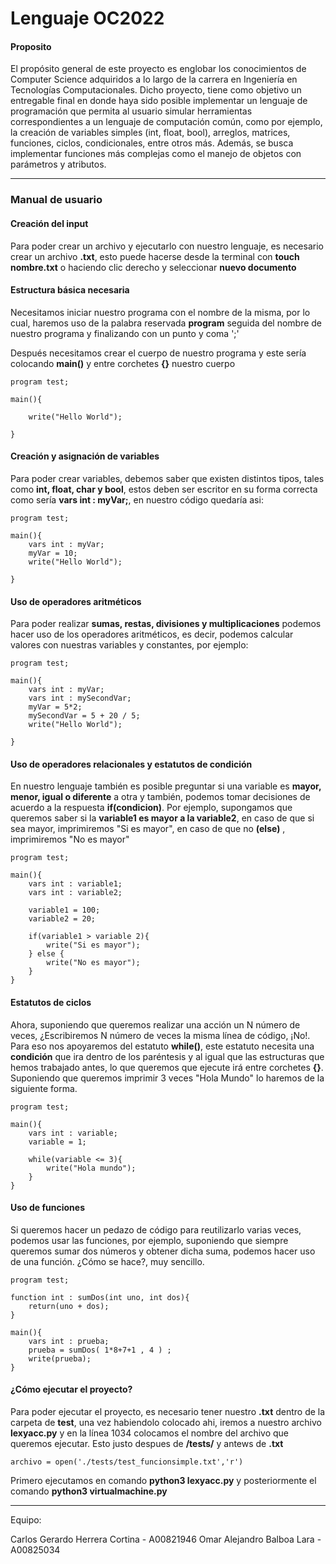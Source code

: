 # Lenguaje OC2022

#### Proposito

El propósito general de este proyecto es englobar los conocimientos de Computer Science adquiridos a lo largo de la carrera en Ingeniería en Tecnologías Computacionales. Dicho proyecto, tiene como objetivo un entregable final en donde haya sido posible implementar un lenguaje de programación que permita al usuario simular herramientas correspondientes a un lenguaje de computación común, como por ejemplo, la creación de variables simples (int, float, bool), arreglos, matrices, funciones, ciclos, condicionales, entre otros más. Además, se busca implementar funciones más complejas como el manejo de objetos con parámetros y atributos.

***

### Manual de usuario

#### Creación del input

Para poder crear un archivo y ejecutarlo con nuestro lenguaje, es necesario crear un archivo **.txt**, esto puede hacerse desde la terminal con **touch nombre.txt** o haciendo clic derecho y seleccionar **nuevo documento**

#### Estructura básica necesaria

Necesitamos iniciar nuestro programa con el nombre de la misma, por lo cual, haremos uso de la palabra reservada **program** seguida del nombre de nuestro programa y finalizando con un punto y coma ';'

Después necesitamos crear el cuerpo de nuestro programa y este sería colocando **main()** y entre corchetes **{}** nuestro cuerpo
```
program test;

main(){

    write("Hello World");

}
```

#### Creación y asignación de variables

Para poder crear variables, debemos saber que existen distintos tipos, tales como **int, float, char y bool**, estos deben ser escritor en su forma correcta como sería **vars int : myVar;**, en nuestro código quedaría asi:

```
program test;

main(){
    vars int : myVar;
    myVar = 10;
    write("Hello World");

}
```

#### Uso de operadores aritméticos

Para poder realizar **sumas, restas, divisiones y multiplicaciones** podemos hacer uso de los operadores aritméticos, es decir, podemos calcular valores con nuestras variables y constantes, por ejemplo:

```
program test;

main(){
    vars int : myVar;
    vars int : mySecondVar;
    myVar = 5*2;
    mySecondVar = 5 + 20 / 5;
    write("Hello World");

}
```

#### Uso de operadores relacionales y estatutos de condición

En nuestro lenguaje también es posible preguntar si una variable es **mayor, menor, igual o diferente** a otra y también, podemos tomar decisiones de acuerdo a la respuesta **if(condicion)**. Por ejemplo, supongamos que queremos saber si la **variable1 es mayor a la variable2**, en caso de que si sea mayor, imprimiremos "Si es mayor", en caso de que no **(else)** , imprimiremos "No es mayor"

```
program test;

main(){
    vars int : variable1;
    vars int : variable2;

    variable1 = 100;
    variable2 = 20;

    if(variable1 > variable 2){
        write("Si es mayor");
    } else {
        write("No es mayor");
    }
}
```

#### Estatutos de ciclos

Ahora, suponiendo que queremos realizar una acción un N número de veces, ¿Escribiremos N número de veces la misma línea de código, ¡No!.
Para eso nos apoyaremos del estatuto **while()**, este estatuto necesita una **condición** que ira dentro de los paréntesis y al igual que las estructuras que hemos trabajado antes, lo que queremos que ejecute irá entre corchetes **{}**. Suponiendo que queremos imprimir 3 veces "Hola Mundo" lo haremos de la siguiente forma.

```
program test;

main(){
    vars int : variable;
    variable = 1;

    while(variable <= 3){
        write("Hola mundo");
    }
}
```
#### Uso de funciones

Si queremos hacer un pedazo de código para reutilizarlo varias veces, podemos usar las funciones, por ejemplo, suponiendo que siempre queremos sumar dos números y obtener dicha suma, podemos hacer uso de una función. ¿Cómo se hace?, muy sencillo.

```
program test;

function int : sumDos(int uno, int dos){
    return(uno + dos);
}

main(){
    vars int : prueba;
    prueba = sumDos( 1*8+7+1 , 4 ) ;
    write(prueba);
}

```

#### ¿Cómo ejecutar el proyecto?

Para poder ejecutar el proyecto, es necesario tener nuestro **.txt** dentro de la carpeta de **test**, una vez habiendolo colocado ahi, iremos a nuestro archivo **lexyacc.py** y en la línea 1034 colocamos el nombre del archivo que queremos ejecutar. Esto justo despues de **/tests/** y antews de **.txt**

```
archivo = open('./tests/test_funcionsimple.txt','r')
```


Primero ejecutamos en comando **python3 lexyacc.py** y posteriormente el comando **python3 virtualmachine.py**
***

Equipo:

Carlos Gerardo Herrera Cortina - A00821946
Omar Alejandro Balboa Lara - A00825034